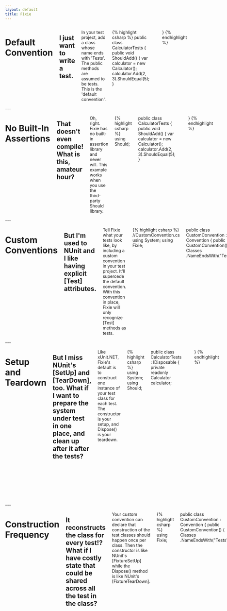 ```yaml
---
layout: default
title: Fixie
---
```

<div class="sixteen columns">

# Default Convention

## I just want to write a test.

In your test project, add a class whose name ends with 'Tests'. The public methods are assumed to be tests. This is the 'default convention'.

{% highlight csharp %}
public class CalculatorTests
{
    public void ShouldAdd()
    {
        var calculator = new Calculator();
        calculator.Add(2, 3).ShouldEqual(5);
    }

    public void ShouldSubtract()
    {
        var calculator = new Calculator();
        calculator.Subtract(5, 3).ShouldEqual(2);
    }
}
{% endhighlight %}
</div>
---
<div class="sixteen columns">

# No Built-In Assertions

## That doesn't even compile! What is this, amateur hour?

Oh, right. Fixie has no built-in assertion library and never will. This example works when you use the third-party Should library.

{% highlight csharp %}
using Should;

public class CalculatorTests
{
    public void ShouldAdd()
    {
        var calculator = new Calculator();
        calculator.Add(2, 3).ShouldEqual(5);
    }

    public void ShouldSubtract()
    {
        var calculator = new Calculator();
        calculator.Subtract(5, 3).ShouldEqual(2);
    }
}
{% endhighlight %}
</div>
---
<div class="sixteen columns">

# Custom Conventions

## But I'm used to NUnit and I like having explicit [Test] attributes.

Tell Fixie what your tests look like, by including a custom convention in your test project. It'll supercede the default convention. With this convention in place, Fixie will only recognize [Test] methods as tests.

{% highlight csharp %}
//CustomConvention.cs
using System;
using Fixie;

public class CustomConvention : Convention
{
    public CustomConvention()
    {
        Classes
            .NameEndsWith("Tests");

        Methods
            .HasOrInherits<TestAttribute>();
    }
}

[AttributeUsage(AttributeTargets.Method)]
public class TestAttribute : Attribute { }
{% endhighlight %}

{% highlight csharp %}
//CalculatorTests.cs
using Should;

public class CalculatorTests
{
    [Test]
    public void ShouldAdd()
    {
        var calculator = new Calculator();
        calculator.Add(2, 3).ShouldEqual(5);
    }

    [Test]
    public void ShouldSubtract()
    {
        var calculator = new Calculator();
        calculator.Subtract(5, 3).ShouldEqual(2);
    }
}
{% endhighlight %}
</div>
---
<div class="sixteen columns">

# Setup and Teardown

## But I miss NUnit's [SetUp] and [TearDown], too. What if I want to prepare the system under test in one place, and clean up after it after the tests?

Like xUnit.NET, Fixie's default is to construct one instance of your test class for each test.  The constructor is your setup, and Dispose() is your teardown.

{% highlight csharp %}
using System;
using Should;

public class CalculatorTests : IDisposable
{
    private readonly Calculator calculator;

    public CalculatorTests()
    {
        calculator = new Calculator();
    }

    public void ShouldAdd()
    {
        calculator.Add(2, 3).ShouldEqual(5);
    }

    public void ShouldSubtract()
    {
        calculator.Subtract(5, 3).ShouldEqual(2);
    }

    public void Dispose()
    {
        calculator.Dispose();
    }
}
{% endhighlight %}
</div>
---
<div class="sixteen columns">

# Construction Frequency

## It reconstructs the class for every test!? What if I have costly state that could be shared across all the test in the class?

Your custom convention can declare that construction of the test classes should happen once per class. Then the constructor is like NUnit's [FixtureSetUp] while the Dispose() method is like NUnit's [FixtureTearDown].

{% highlight csharp %}
using Fixie;

public class CustomConvention : Convention
{
    public CustomConvention()
    {
        Classes
            .NameEndsWith("Tests");

        ClassExecution
            .CreateInstancePerClass();
    }
}
{% endhighlight %}
</div>
